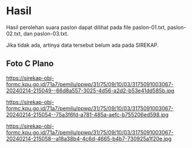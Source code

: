 # Hasil

Hasil perolehan suara paslon dapat dilihat pada file paslon-01.txt, paslon-02.txt, dan paslon-03.txt.

Jika tidak ada, artinya data tersebut belum ada pada SIREKAP.

## Foto C Plano

https://sirekap-obj-formc.kpu.go.id/71a7/pemilu/ppwp/31/75/09/10/03/3175091003067-20240214-215049--66d8a557-3025-4d56-a2d2-b53e41dd585b.jpg

https://sirekap-obj-formc.kpu.go.id/71a7/pemilu/ppwp/31/75/09/10/03/3175091003067-20240214-215054--75a3f6fd-a781-485a-aefc-b755206ed598.jpg

https://sirekap-obj-formc.kpu.go.id/71a7/pemilu/ppwp/31/75/09/10/03/3175091003067-20240214-215058--a18a38b4-4c6d-4665-b4b7-730925a1f20e.jpg
